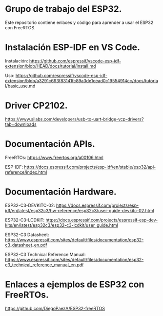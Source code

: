 # Grupo de trabajo del ESP32.
Este repositorio contiene enlaces y código para aprender a usar el ESP32 con FreeRTOS.

# Instalación ESP-IDF en VS Code.
Instalación: https://github.com/espressif/vscode-esp-idf-extension/blob/HEAD/docs/tutorial/install.md

Uso: https://github.com/espressif/vscode-esp-idf-extension/blob/a3291c693f83141fc89a3de1cead0c19554914cc/docs/tutorial/basic_use.md

# Driver CP2102.
https://www.silabs.com/developers/usb-to-uart-bridge-vcp-drivers?tab=downloads

# Documentación APIs.
FreeRTOs: https://www.freertos.org/a00106.html

ESP-IDF: https://docs.espressif.com/projects/esp-idf/en/stable/esp32/api-reference/index.html

# Documentación Hardware.
ESP32-C3-DEVKITC-02: https://docs.espressif.com/projects/esp-idf/en/latest/esp32c3/hw-reference/esp32c3/user-guide-devkitc-02.html

ESP32-C3-LCDKIT: https://docs.espressif.com/projects/espressif-esp-dev-kits/en/latest/esp32c3/esp32-c3-lcdkit/user_guide.html

ESP32-C3 Datasheet: https://www.espressif.com/sites/default/files/documentation/esp32-c3_datasheet_en.pdf

ESP32-C3 Technical Reference Manual: https://www.espressif.com/sites/default/files/documentation/esp32-c3_technical_reference_manual_en.pdf

# Enlaces a ejemplos de ESP32 con FreeRTOs.
https://github.com/DiegoPaezA/ESP32-freeRTOS






